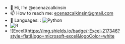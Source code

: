 - 👋 Hi, I’m @ecenazcalkinsin
- 📫 How to reach me: ecenazcalkinsin@gmail.com
-  👀 Languages: : ![Python](https://img.shields.io/badge/-Python-3776AB?style=flat&logo=python&logoColor=white)
-  ![R](https://img.shields.io/badge/-R-276DC3?style=flat&logo=r&logoColor=white)
-   ![Excel](https://img.shields.io/badge/-Excel-217346?style=flat&logo=microsoft-excel&logoColor=white

<!---
ecenazcalkinsin/ecenazcalkinsin is a ✨ special ✨ repository because its `README.md` (this file) appears on your GitHub profile.
You can click the Preview link to take a look at your changes.
--->
